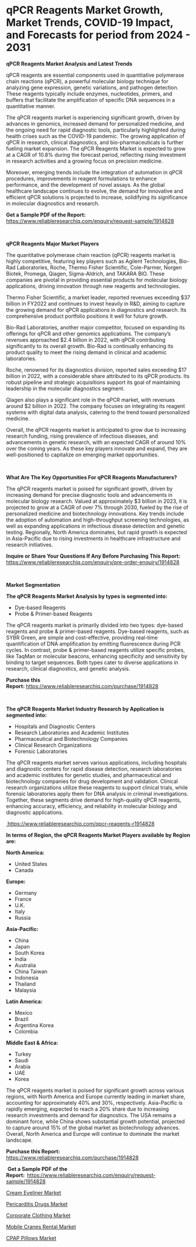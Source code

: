 <p><h1>qPCR Reagents Market Growth, Market Trends, COVID-19 Impact, and Forecasts for period from 2024 - 2031</h1></p><p><strong>qPCR Reagents Market Analysis and Latest Trends</strong></p>
<p><p>qPCR reagents are essential components used in quantitative polymerase chain reactions (qPCR), a powerful molecular biology technique for analyzing gene expression, genetic variations, and pathogen detection. These reagents typically include enzymes, nucleotides, primers, and buffers that facilitate the amplification of specific DNA sequences in a quantitative manner.</p><p>The qPCR reagents market is experiencing significant growth, driven by advances in genomics, increased demand for personalized medicine, and the ongoing need for rapid diagnostic tools, particularly highlighted during health crises such as the COVID-19 pandemic. The growing application of qPCR in research, clinical diagnostics, and bio-pharmaceuticals is further fueling market expansion. The qPCR Reagents Market is expected to grow at a CAGR of 10.8% during the forecast period, reflecting rising investment in research activities and a growing focus on precision medicine. </p><p>Moreover, emerging trends include the integration of automation in qPCR procedures, improvements in reagent formulations to enhance performance, and the development of novel assays. As the global healthcare landscape continues to evolve, the demand for innovative and efficient qPCR solutions is projected to increase, solidifying its significance in molecular diagnostics and research.</p></p>
<p><strong>Get a Sample PDF of the Report:&nbsp;</strong> <a href="https://www.reliableresearchiq.com/enquiry/request-sample/1914828?utm_campaign=1121&utm_medium=2&utm_source=Github&utm_content=ia&utm_term=13112024&utm_id=qpcr-reagents">https://www.reliableresearchiq.com/enquiry/request-sample/1914828</a></p>
<p>&nbsp;</p>
<p><strong>qPCR Reagents Major Market Players</strong></p>
<p><p>The quantitative polymerase chain reaction (qPCR) reagents market is highly competitive, featuring key players such as Agilent Technologies, Bio-Rad Laboratories, Roche, Thermo Fisher Scientific, Cole-Parmer, Norgen Biotek, Promega, Qiagen, Sigma-Aldrich, and TAKARA BIO. These companies are pivotal in providing essential products for molecular biology applications, driving innovation through new reagents and technologies.</p><p>Thermo Fisher Scientific, a market leader, reported revenues exceeding $37 billion in FY2022 and continues to invest heavily in R&D, aiming to capture the growing demand for qPCR applications in diagnostics and research. Its comprehensive product portfolio positions it well for future growth.</p><p>Bio-Rad Laboratories, another major competitor, focused on expanding its offerings for qPCR and other genomics applications. The company’s revenues approached $2.4 billion in 2022, with qPCR contributing significantly to its overall growth. Bio-Rad is continually enhancing its product quality to meet the rising demand in clinical and academic laboratories.</p><p>Roche, renowned for its diagnostics division, reported sales exceeding $17 billion in 2022, with a considerable share attributed to its qPCR products. Its robust pipeline and strategic acquisitions support its goal of maintaining leadership in the molecular diagnostics segment.</p><p>Qiagen also plays a significant role in the qPCR market, with revenues around $2 billion in 2022. The company focuses on integrating its reagent systems with digital data analysis, catering to the trend toward personalized medicine.</p><p>Overall, the qPCR reagents market is anticipated to grow due to increasing research funding, rising prevalence of infectious diseases, and advancements in genetic research, with an expected CAGR of around 10% over the coming years. As these key players innovate and expand, they are well-positioned to capitalize on emerging market opportunities.</p></p>
<p>&nbsp;</p>
<p><strong>What Are The Key Opportunities For qPCR Reagents Manufacturers?</strong></p>
<p><p>The qPCR reagents market is poised for significant growth, driven by increasing demand for precise diagnostic tools and advancements in molecular biology research. Valued at approximately $3 billion in 2023, it is projected to grow at a CAGR of over 7% through 2030, fueled by the rise of personalized medicine and biotechnology innovations. Key trends include the adoption of automation and high-throughput screening technologies, as well as expanding applications in infectious disease detection and genetic testing. Regionally, North America dominates, but rapid growth is expected in Asia-Pacific due to rising investments in healthcare infrastructure and research initiatives.</p></p>
<p><strong>Inquire or Share Your Questions If Any Before Purchasing This Report:</strong> <a href="https://www.reliableresearchiq.com/enquiry/pre-order-enquiry/1914828?utm_campaign=1121&utm_medium=2&utm_source=Github&utm_content=ia&utm_term=13112024&utm_id=qpcr-reagents">https://www.reliableresearchiq.com/enquiry/pre-order-enquiry/1914828</a></p>
<p>&nbsp;</p>
<p><strong>Market Segmentation</strong></p>
<p><strong>The qPCR Reagents Market Analysis by types is segmented into:</strong></p>
<p><ul><li>Dye-based Reagents</li><li>Probe & Primer-based Reagents</li></ul></p>
<p><p>The qPCR reagents market is primarily divided into two types: dye-based reagents and probe & primer-based reagents. Dye-based reagents, such as SYBR Green, are simple and cost-effective, providing real-time quantification of DNA amplification by emitting fluorescence during PCR cycles. In contrast, probe & primer-based reagents utilize specific probes, like TaqMan or molecular beacons, enhancing specificity and sensitivity by binding to target sequences. Both types cater to diverse applications in research, clinical diagnostics, and genetic analysis.</p></p>
<p><strong>Purchase this Report:&nbsp;</strong><a href="https://www.reliableresearchiq.com/purchase/1914828?utm_campaign=1121&utm_medium=2&utm_source=Github&utm_content=ia&utm_term=13112024&utm_id=qpcr-reagents">https://www.reliableresearchiq.com/purchase/1914828</a></p>
<p>&nbsp;</p>
<p><strong>The qPCR Reagents Market Industry Research by Application is segmented into:</strong></p>
<p><ul><li>Hospitals and Diagnostic Centers</li><li>Research Laboratories and Academic Institutes</li><li>Pharmaceutical and Biotechnology Companies</li><li>Clinical Research Organizations</li><li>Forensic Laboratories</li></ul></p>
<p><p>The qPCR reagents market serves various applications, including hospitals and diagnostic centers for rapid disease detection, research laboratories and academic institutes for genetic studies, and pharmaceutical and biotechnology companies for drug development and validation. Clinical research organizations utilize these reagents to support clinical trials, while forensic laboratories apply them for DNA analysis in criminal investigations. Together, these segments drive demand for high-quality qPCR reagents, enhancing accuracy, efficiency, and reliability in molecular biology and diagnostic applications.</p></p>
<p><a href="https://www.reliableresearchiq.com/qpcr-reagents-r1914828?utm_campaign=1121&utm_medium=2&utm_source=Github&utm_content=ia&utm_term=13112024&utm_id=qpcr-reagents">&nbsp;https://www.reliableresearchiq.com/qpcr-reagents-r1914828</a></p>
<p><strong>In terms of Region, the qPCR Reagents Market Players available by Region are:</strong></p>
<p>
    <p> <strong> North America: </strong>
        <ul>
            <li>United States</li>
            <li>Canada</li>
        </ul>
        </p> 
    <p> <strong> Europe: </strong>
        <ul>
            <li>Germany</li>
            <li>France</li>
            <li>U.K.</li>
            <li>Italy</li>
            <li>Russia</li>
        </ul>
        </p> 
    <p> <strong> Asia-Pacific: </strong>
        <ul>
            <li>China</li>
            <li>Japan</li>
            <li>South Korea</li>
            <li>India</li>
            <li>Australia</li>
            <li>China Taiwan</li>
            <li>Indonesia</li>
            <li>Thailand</li>
            <li>Malaysia</li>
        </ul>
        </p> 
    <p> <strong> Latin America: </strong>
        <ul>
            <li>Mexico</li>
            <li>Brazil</li>
            <li>Argentina Korea</li>
            <li>Colombia</li>
        </ul>
        </p> 
    <p> <strong> Middle East & Africa: </strong>
        <ul>
            <li>Turkey</li>
            <li>Saudi</li>
            <li>Arabia</li>
            <li>UAE</li>
            <li>Korea</li>
        </ul>
    </p>
    </p>
<p><p>The qPCR reagents market is poised for significant growth across various regions, with North America and Europe currently leading in market share, accounting for approximately 40% and 30%, respectively. Asia-Pacific is rapidly emerging, expected to reach a 20% share due to increasing research investments and demand for diagnostics. The USA remains a dominant force, while China shows substantial growth potential, projected to capture around 15% of the global market as biotechnology advances. Overall, North America and Europe will continue to dominate the market landscape.</p></p>
<p><strong>Purchase this Report: </strong><a href="https://www.reliableresearchiq.com/purchase/1914828?utm_campaign=1121&utm_medium=2&utm_source=Github&utm_content=ia&utm_term=13112024&utm_id=qpcr-reagents">https://www.reliableresearchiq.com/purchase/1914828</a></p>
<p>&nbsp;<strong>Get a Sample PDF of the Report:&nbsp;&nbsp;</strong><a href="https://www.reliableresearchiq.com/enquiry/request-sample/1914828?utm_campaign=1121&utm_medium=2&utm_source=Github&utm_content=ia&utm_term=13112024&utm_id=qpcr-reagents">https://www.reliableresearchiq.com/enquiry/request-sample/1914828</a></p>
<p><strong></strong></p>
<p><p><a href="https://www.linkedin.com/pulse/cream-eyeliner-landscape-product-spectrum-market-trajectories-vim6f?utm_campaign=1121&utm_medium=2&utm_source=Github&utm_content=ia&utm_term=13112024&utm_id=qpcr-reagents">Cream Eyeliner Market</a></p><p><a href="https://issuu.com/reportprime-2/docs/pericarditis-drugs-market-size-2030_59941ebdb4e83d?utm_campaign=1121&utm_medium=2&utm_source=Github&utm_content=ia&utm_term=13112024&utm_id=qpcr-reagents">Pericarditis Drugs Market</a></p><p><a href="https://www.linkedin.com/pulse/global-corporate-clothing-market-forecast-2024-2031-trends-kmivf?utm_campaign=1121&utm_medium=2&utm_source=Github&utm_content=ia&utm_term=13112024&utm_id=qpcr-reagents">Corporate Clothing Market</a></p><p><a href="https://issuu.com/reportprime-2/docs/mobile-cranes-rental-market-size-20_f925fbf8570330?utm_campaign=1121&utm_medium=2&utm_source=Github&utm_content=ia&utm_term=13112024&utm_id=qpcr-reagents">Mobile Cranes Rental Market</a></p><p><a href="https://www.linkedin.com/pulse/navigating-global-cpap-pillows-market-landscape-trends-forecasts-g1b7f?utm_campaign=1121&utm_medium=2&utm_source=Github&utm_content=ia&utm_term=13112024&utm_id=qpcr-reagents">CPAP Pillows Market</a></p></p>